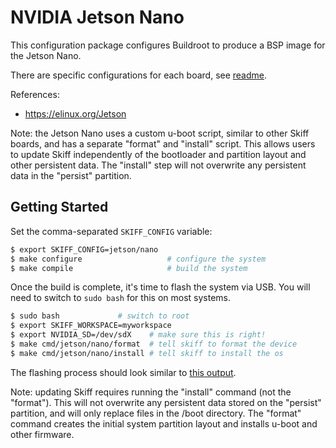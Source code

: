 # NVIDIA Jetson Nano

This configuration package configures Buildroot to produce a BSP image for the
Jetson Nano.

There are specific configurations for each board, see [readme](../).

References:

 - https://elinux.org/Jetson

Note: the Jetson Nano uses a custom u-boot script, similar to other Skiff
boards, and has a separate "format" and "install" script. This allows users to
update Skiff independently of the bootloader and partition layout and other
persistent data. The "install" step will not overwrite any persistent data in
the "persist" partition.

## Getting Started

Set the comma-separated `SKIFF_CONFIG` variable:

```sh
$ export SKIFF_CONFIG=jetson/nano
$ make configure                   # configure the system
$ make compile                     # build the system
```

Once the build is complete, it's time to flash the system via USB. You will need
to switch to `sudo bash` for this on most systems.

```sh
$ sudo bash             # switch to root
$ export SKIFF_WORKSPACE=myworkspace
$ export NVIDIA_SD=/dev/sdX    # make sure this is right!
$ make cmd/jetson/nano/format  # tell skiff to format the device
$ make cmd/jetson/nano/install # tell skiff to install the os
```

The flashing process should look similar to [this
output](https://asciinema.org/a/V9wuudXPxC0nnImCjkFfmRWy4).

Note: updating Skiff requires running the "install" command (not the "format").
This will not overwrite any persistent data stored on the "persist" partition,
and will only replace files in the /boot directory. The "format" command creates
the initial system partition layout and installs u-boot and other firmware.
